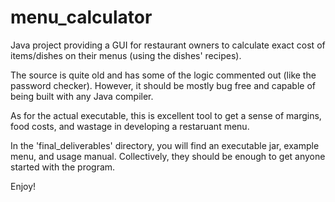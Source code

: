 # menu_calculator
Java project providing a GUI for restaurant owners to calculate exact cost of items/dishes on their menus (using the dishes' recipes).

The source is quite old and has some of the logic commented out (like the password checker).  However, it should be mostly bug free and capable of being built with any Java compiler.   

As for the actual executable, this is excellent tool to get a sense of margins, food costs, and wastage in developing a restaruant menu.

In the 'final_deliverables' directory, you will find an executable jar, example menu, and usage manual.  Collectively, they should be enough to get anyone started with the program.

Enjoy!
